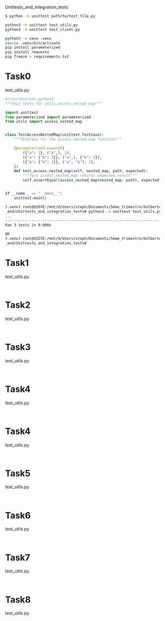 Unittests_and_integration_tests

```bash
$ python -m unittest path/to/test_file.py

python3 -m unittest test_utils.py
python3 -m unittest test_client.py

python3 -m venv .venv
source .venv/bin/activate
pip install parameterized
pip install requests
pip freeze > requirements.txt

```

# Task0

test_utils.py
```python
#!/usr/bin/env python3
"""Unit tests for utils.access_nested_map"""

import unittest
from parameterized import parameterized
from utils import access_nested_map


class TestAccessNestedMap(unittest.TestCase):
    """TestCase for the access_nested_map function"""

    @parameterized.expand([
        ({"a": 1}, ("a",), 1),
        ({"a": {"b": 2}}, ("a",), {"b": 2}),
        ({"a": {"b": 2}}, ("a", "b"), 2),
    ])
    def test_access_nested_map(self, nested_map, path, expected):
        """Test access_nested_map returns expected result"""
        self.assertEqual(access_nested_map(nested_map, path), expected)


if __name__ == "__main__":
    unittest.main()

```

```bash
(.venv) root@UID7E:/mnt/d/Users/steph/Documents/5ème_trimestre/holbertonschool-web_back
_end/Unittests_and_integration_tests# python3 -m unittest test_utils.py
...
----------------------------------------------------------------------
Ran 3 tests in 0.000s

OK
(.venv) root@UID7E:/mnt/d/Users/steph/Documents/5ème_trimestre/holbertonschool-web_back
_end/Unittests_and_integration_tests#
```


# Task1

test_utils.py
```python

```

```bash

```


# Task2

test_utils.py
```python

```

```bash

```


# Task3

test_utils.py
```python

```

```bash

```

# Task4

test_utils.py
```python

```

```bash

```


# Task4

test_utils.py
```python

```

```bash

```

# Task5

test_utils.py
```python

```

```bash

```


# Task6

test_utils.py
```python

```

```bash

```

# Task7

test_utils.py
```python

```

```bash

```


# Task8

test_utils.py
```python

```

```bash

```
